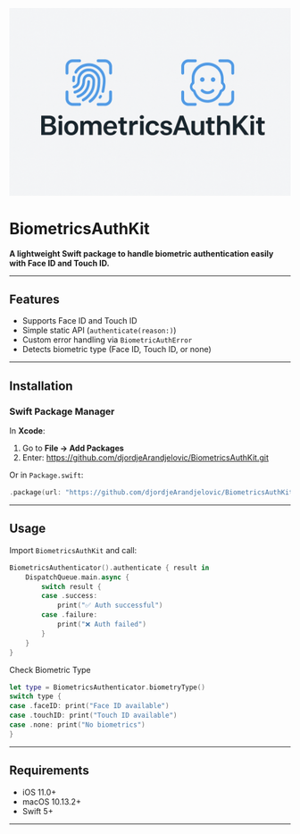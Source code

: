 ![BiometricsAuthKit](banner_.png)

# BiometricsAuthKit

**A lightweight Swift package to handle biometric authentication easily with Face ID and Touch ID.**

---

## Features

- Supports Face ID and Touch ID
- Simple static API (`authenticate(reason:)`)
- Custom error handling via `BiometricAuthError`
- Detects biometric type (Face ID, Touch ID, or none)

---

## Installation

### Swift Package Manager

In **Xcode**:

1. Go to **File → Add Packages**
2. Enter: https://github.com/djordjeArandjelovic/BiometricsAuthKit.git


Or in `Package.swift`:

```swift
.package(url: "https://github.com/djordjeArandjelovic/BiometricsAuthKit.git", from: "1.0.0")
```

---

## Usage

Import `BiometricsAuthKit` and call:

```swift
BiometricsAuthenticator().authenticate { result in
    DispatchQueue.main.async {
        switch result {
        case .success:
            print("✅ Auth successful")
        case .failure:
            print("❌ Auth failed")
        }
    }
}
```

Check Biometric Type

```swift
let type = BiometricsAuthenticator.biometryType()
switch type {
case .faceID: print("Face ID available")
case .touchID: print("Touch ID available")
case .none: print("No biometrics")
}
```

---

## Requirements

- iOS 11.0+
- macOS 10.13.2+
- Swift 5+

---



